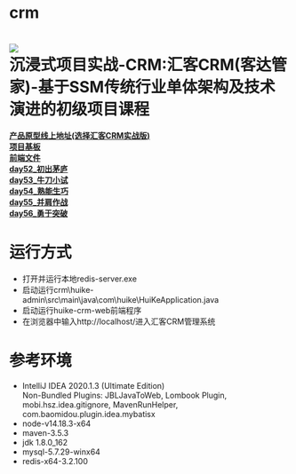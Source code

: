 # crm
![](https://pip.itcast.cn/uploads/5e0583b1d715498c9ea637fe5ed94697.png)  
**沉浸式项目实战-CRM:汇客CRM(客达管家)-基于SSM传统行业单体架构及技术演进的初级项目课程**
=========================
[**产品原型线上地址(选择汇客CRM实战版)**](https://app.mockplus.cn/s/hvKXEoWW3g2l)  
[**项目基板**](https://github.com/LMWC/JavaProject02_huike-crm-backend/tree/master)  
[**前端文件**](https://github.com/LMWC/JavaProject02_huike-crm-web)  
[**day52_初出茅庐**](https://github.com/LMWC/JavaProject02_huike-crm-backend/tree/day52_%E5%88%9D%E5%87%BA%E8%8C%85%E5%BA%90)  
[**day53_牛刀小试**](https://github.com/LMWC/JavaProject02_huike-crm-backend/tree/day53_%E7%89%9B%E5%88%80%E5%B0%8F%E8%AF%95)  
[**day54_熟能生巧**](https://github.com/LMWC/JavaProject02_huike-crm-backend/tree/day54_%E7%86%9F%E8%83%BD%E7%94%9F%E5%B7%A7)  
[**day55_并肩作战**](https://github.com/LMWC/JavaProject02_huike-crm-backend/tree/day55_%E5%B9%B6%E8%82%A9%E4%BD%9C%E6%88%98)  
[**day56_勇于突破**](https://github.com/LMWC/JavaProject02_huike-crm-backend/tree/day56_%E5%8B%87%E4%BA%8E%E7%AA%81%E7%A0%B4)  




**运行方式**
=========================
- 打开并运行本地redis-server.exe
- 启动运行crm\huike-admin\src\main\java\com\huike\HuiKeApplication.java
- 启动运行huike-crm-web前端程序
- 在浏览器中输入http://localhost/进入汇客CRM管理系统  



**参考环境**
=========================
- IntelliJ IDEA 2020.1.3 (Ultimate Edition)  
  Non-Bundled Plugins: JBLJavaToWeb, Lombook Plugin, mobi.hsz.idea.gitignore, MavenRunHelper,        com.baomidou.plugin.idea.mybatisx
- node-v14.18.3-x64
- maven-3.5.3
- jdk 1.8.0_162
- mysql-5.7.29-winx64
- redis-x64-3.2.100
